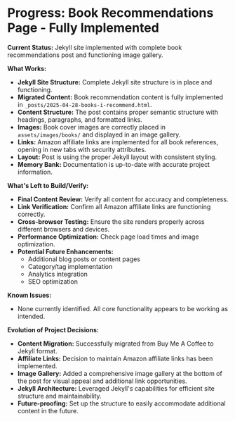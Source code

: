 # Progress: Book Recommendations Page - Fully Implemented

**Current Status:** Jekyll site implemented with complete book recommendations post and functioning image gallery.

**What Works:**
- **Jekyll Site Structure:** Complete Jekyll site structure is in place and functioning.
- **Migrated Content:** Book recommendation content is fully implemented in `_posts/2025-04-28-books-i-recommend.html`.
- **Content Structure:** The post contains proper semantic structure with headings, paragraphs, and formatted links.
- **Images:** Book cover images are correctly placed in `assets/images/books/` and displayed in an image gallery.
- **Links:** Amazon affiliate links are implemented for all book references, opening in new tabs with security attributes.
- **Layout:** Post is using the proper Jekyll layout with consistent styling.
- **Memory Bank:** Documentation is up-to-date with accurate project information.

**What's Left to Build/Verify:**
- **Final Content Review:** Verify all content for accuracy and completeness.
- **Link Verification:** Confirm all Amazon affiliate links are functioning correctly.
- **Cross-browser Testing:** Ensure the site renders properly across different browsers and devices.
- **Performance Optimization:** Check page load times and image optimization.
- **Potential Future Enhancements:**
  - Additional blog posts or content pages
  - Category/tag implementation
  - Analytics integration
  - SEO optimization

**Known Issues:**
- None currently identified. All core functionality appears to be working as intended.

**Evolution of Project Decisions:**
- **Content Migration:** Successfully migrated from Buy Me A Coffee to Jekyll format.
- **Affiliate Links:** Decision to maintain Amazon affiliate links has been implemented.
- **Image Gallery:** Added a comprehensive image gallery at the bottom of the post for visual appeal and additional link opportunities.
- **Jekyll Architecture:** Leveraged Jekyll's capabilities for efficient site structure and maintainability.
- **Future-proofing:** Set up the structure to easily accommodate additional content in the future.
